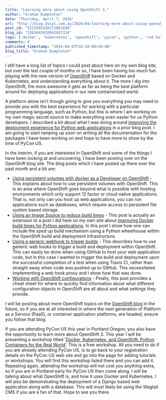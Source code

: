 ```yaml
---
title: "Learning more about using OpenShift 3."
author: "Graham Dumpleton"
date: "Thursday, April 7, 2016"
url: "http://blog.dscpl.com.au/2016/04/learning-more-about-using-openshift-3.html"
post_id: "5213582428171061836"
blog_id: "2363643920942057324"
tags: ['docker', 'kubernetes', 'openshift', 'pycon', 'python', 'red hat']
comments: 0
published_timestamp: "2016-04-07T16:18:00+10:00"
blog_title: "Graham Dumpleton"
---
```


I still have a long list of topics I could post about here on my own blog site, but over the last couple of months or so, I have been having too much fun playing with the new version of [OpenShift](https://www.openshift.org) based on Docker and Kubernetes, and understanding everything about it. The more I dig into OpenShift, the more awesome it gets as far as being the best platform around for deploying applications in our new containerised world.

A platform alone isn’t though going to give you everything you may need to provide you with the best experience for working with a particular programming language, such as Python, but this is where I am working on my own magic secret source to make everything even easier for us Python developers. I described a bit about what I was doing around [improving the deployment experience for Python web applications](http://blog.dscpl.com.au/2016/02/building-better-user-experience-for.html) in a prior blog post. I am going to start ramping up soon on writing all the documentation for the packages I have been working on and hope to have more to show by the time of PyCon US.

In the interim, if you are interested in OpenShift and some of the things I have been looking at and uncovering, I have been posting over on the OpenShift blog site. The blog posts which I have posted up there over the past month and a bit are:

  * [Using persistent volumes with docker as a Developer on OpenShift](https://blog.openshift.com/experimenting-with-persistent-volumes/) \- This explains about how to use persistent volumes with OpenShift. This is an area where OpenShift goes beyond what is possible with hosting environments which only support 12 factor or cloud native applications. That is, not only can you host up web applications, you can run applications such as databases, which require access to persistent file system based storage
  * [Using an Image Source to reduce build times](https://blog.openshift.com/using-image-source-reduce-build-times/) \- This post is actually an extension to a post I did here on my own site about [improving Docker build times for Python applications](http://blog.dscpl.com.au/2016/03/speeding-up-docker-build-times-for.html). In this post I show how one can include the sped up build mechanism using a Python wheelhouse within the OpenShift build and deployment infrastructure.
  * [Using a generic webhook to trigger builds](https://blog.openshift.com/using-generic-webhook-trigger-builds/) \- This describes how to use generic web hooks to trigger a build and deployment within OpenShift. This can easily be done when using GitHub to host your web application code, but in this case I wanted to trigger the build and deployment upon the successful completion of a test when using Travis CI, rather than straight away when code was pushed up to GitHub. This necessitated implementing a web hook proxy and I show how that was done.
  * [Working with OpenShift configurations](https://blog.openshift.com/working-openshift-configurations/) \- Finally, this post provides a cheat sheet for where to quickly find information about what different configuration objects in OpenShift are all about and what settings they provide.



I will be posting about more OpenShift topics on the [OpenShift blog](https://blog.openshift.com) in the future, so if you are at all interested in where the next generation of Platform as a Service \(PaaS\), or container application platforms, are headed, ensure you follow that blog.

If you are attending PyCon US this year in Portland Oregon, you also have the opportunity to learn more about OpenShift 3. This year I will be presenting a workshop titled '[Docker, Kubernetes, and OpenShift: Python Containers for the Real World](https://us.pycon.org/2016/schedule/presentation/2260/)’. This is a free workshop. All you need to do if you are already attending PyCon US, is to go back to your registration details on the PyCon US web site and go into the page for adding tutorials or workshops. You will find this workshop listed there and you can add it. Repeating again, attending the workshop will not cost you anything extra, so if you are in Portland early for PyCon US then come along. I will be talking about what OpenShift is, and how it uses Docker and Kubernetes. I will also be demonstrating the deployment of a Django based web application along with a database. This will most likely be using the Wagtail CMS if you are a fan of that. Hope to see you there.